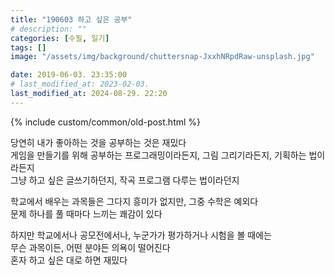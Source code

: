 ```yaml
---
title: "190603 하고 싶은 공부"
# description: ""
categories: [수필, 일기]
tags: []
image: "/assets/img/background/chuttersnap-JxxhNRpdRaw-unsplash.jpg"

date: 2019-06-03. 23:35:00
# last_modified_at: 2023-02-03.
last_modified_at: 2024-08-29. 22:20
---
```


{% include custom/common/old-post.html %}

당연히 내가 좋아하는 것을 공부하는 것은 재밌다  
게임을 만들기를 위해 공부하는 프로그래밍이라든지, 그림 그리기라든지, 기획하는 법이라든지  
그냥 하고 싶은 글쓰기하던지, 작곡 프로그램 다루는 법이라던지  

학교에서 배우는 과목들은 그다지 흥미가 없지만, 그중 수학은 예외다  
문제 하나를 풀 때마다 느끼는 쾌감이 있다  

하지만 학교에서나 공모전에서나, 누군가가 평가하거나 시험을 볼 때에는  
무슨 과목이든, 어떤 분야든 의욕이 떨어진다  
혼자 하고 싶은 대로 하면 재밌다  
